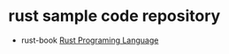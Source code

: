 # rust sample code repository

* rust-book
  [Rust Programing Language](https://doc.rust-lang.org/book/second-edition/)

